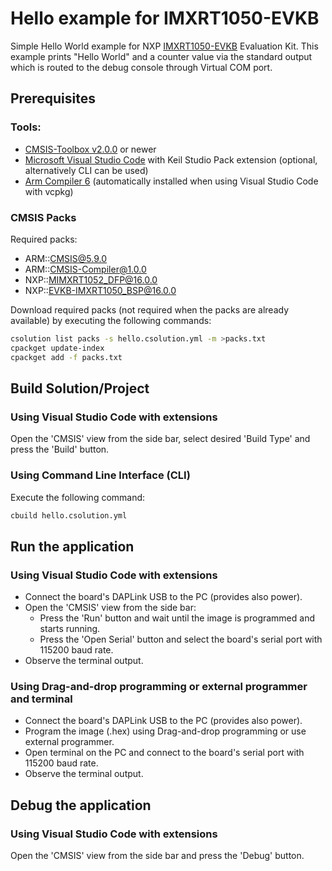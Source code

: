 # Hello example for IMXRT1050-EVKB

Simple Hello World example for NXP [IMXRT1050-EVKB](https://www.nxp.com/part/IMXRT1050-EVKB#/) Evaluation Kit.
This example prints "Hello World" and a counter value via the standard output which is routed to the debug console through Virtual COM port.

## Prerequisites

### Tools:
 - [CMSIS-Toolbox v2.0.0](https://github.com/Open-CMSIS-Pack/cmsis-toolbox/releases) or newer
 - [Microsoft Visual Studio Code](https://code.visualstudio.com/download) with Keil Studio Pack extension (optional, alternatively CLI can be used)
 - [Arm Compiler 6](https://developer.arm.com/Tools%20and%20Software/Arm%20Compiler%20for%20Embedded) (automatically installed when using Visual Studio Code with vcpkg)

### CMSIS Packs

Required packs:
 - ARM::CMSIS@5.9.0
 - ARM::CMSIS-Compiler@1.0.0
 - NXP::MIMXRT1052_DFP@16.0.0
 - NXP::EVKB-IMXRT1050_BSP@16.0.0

Download required packs (not required when the packs are already available) by executing the following commands:
   ```sh
   csolution list packs -s hello.csolution.yml -m >packs.txt
   cpackget update-index
   cpackget add -f packs.txt
   ```

## Build Solution/Project

### Using Visual Studio Code with extensions

Open the 'CMSIS' view from the side bar, select desired 'Build Type' and press the 'Build' button.

### Using Command Line Interface (CLI)

Execute the following command:
```sh
cbuild hello.csolution.yml
```

## Run the application

### Using Visual Studio Code with extensions

 - Connect the board's DAPLink USB to the PC (provides also power).
 - Open the 'CMSIS' view from the side bar:
   - Press the 'Run' button and wait until the image is programmed and starts running.
   - Press the 'Open Serial' button and select the board's serial port with 115200 baud rate.
 - Observe the terminal output.

 ### Using Drag-and-drop programming or external programmer and terminal

 - Connect the board's DAPLink USB to the PC (provides also power).
 - Program the image (.hex) using Drag-and-drop programming or use external programmer.
 - Open terminal on the PC and connect to the board's serial port with 115200 baud rate.
 - Observe the terminal output.

## Debug the application

### Using Visual Studio Code with extensions

Open the 'CMSIS' view from the side bar and press the 'Debug' button.

